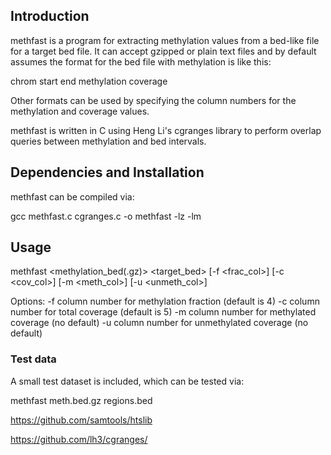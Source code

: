 ## Introduction

methfast is a program for extracting methylation values from a bed-like file for a target bed file. It can accept gzipped or plain text files and by default assumes the format for the bed file with methylation is like this:

chrom start end methylation coverage

Other formats can be used by specifying the column numbers for the methylation and coverage values.

methfast is written in C using Heng Li's cgranges library to perform overlap queries between methylation and bed intervals.

## Dependencies and Installation

methfast can be compiled via:

gcc methfast.c cgranges.c -o methfast -lz -lm

## Usage

methfast <methylation_bed(.gz)> <target_bed> [-f <frac_col>] [-c <cov_col>] [-m <meth_col>] [-u <unmeth_col>]

Options:
  -f <int>   column number for methylation fraction (default is 4)
  -c <int>   column number for total coverage (default is 5)
  -m <int>   column number for methylated coverage (no default)
  -u <int>   column number for unmethylated coverage (no default)
	
### Test data

A small test dataset is included, which can be tested via:
	
   methfast meth.bed.gz regions.bed


https://github.com/samtools/htslib
	
https://github.com/lh3/cgranges/
